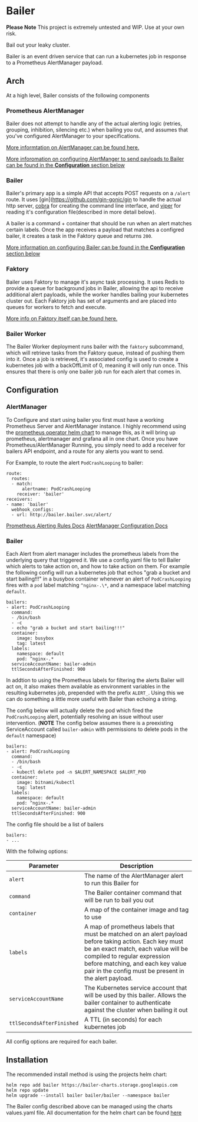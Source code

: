 # Bailer

**Please Note**
This project is extremely untested and WIP. Use at your own risk.

Bail out your leaky cluster.

Bailer is an event driven service that can run a kubernetes job in response to a Prometheus AlertManager payload. 

## Arch
At a high level, Bailer consists of the following components

### Prometheus AlertManager
Bailer does not attempt to handle any of the actual alerting logic (retries, grouping, inhibition, silencing etc.) when bailing you out, and assumes that you've configured AlertManager to your specifications. 

[More informtation on AlertManager can be found here.](https://prometheus.io/docs/alerting/alertmanager/)

[More inforomation on configuring AlertManger to send payloads to Bailer can be found in the **Configuration** section below](https://github.com/nalbury/bailer#alertmanager)

### Bailer
Bailer's primary app is a simple API that accepts POST requests on a `/alert` route. It uses [gin](https://github.com/gin-gonic/gin to handle the actual http server, [cobra](https://github.com/spf13/cobra) for creating the command line interface, and [viper](https://github.com/spf13/viper) for reading it's configuration file(described in more detail below). 

A bailer is a command + container that should be run when an alert matches certain labels. Once the app receives a payload that matches a configred bailer, it creates a task in the Faktory queue and returns `200`. 

[More information on configuring Bailer can be found in the **Configuration** section below](https://github.com/nalbury/bailer#bailer-2)

### Faktory
Bailer uses Faktory to manage it's async task processing. It uses Redis to provide a queue for background jobs in Bailer, allowing the api to receive additional alert payloads, while the worker handles bailing your kubernetes cluster out. Each Faktory job has set of arguments and are placed into queues for workers to fetch and execute. 

[More info on Faktory itself can be found here.](https://github.com/contribsys/faktory/wiki)

### Bailer Worker
The Bailer Worker deployment runs bailer with the `faktory` subcommand, which will retrieve tasks from the Faktory queue, instead of pushing them into it. Once a job is retrieved, it's associated config is used to create a kubernetes job with a backOffLimit of 0, meaning it will only run once. This ensures that  there is only one bailer job run for each alert that comes in.

## Configuration

### AlertManager
To Configure and start using bailer you first must have a working Prometheus Server and AlertManager instance. I highly recommend using the [prometheus operator helm chart](https://github.com/helm/charts/tree/master/stable/prometheus-operator) to manage this, as it will bring up prometheus, alertmanager and grafana all in one chart. Once you have Prometheus/AlertManager Running, you simply need to add a receiver for bailers API endpoint, and a route for any alerts you want to send.

For Example, to route the alert `PodCrashLooping` to bailer:

```
route:
  routes:
  - match:
      alertname: PodCrashLooping
    receiver: 'bailer'
receivers:
- name: 'bailer'
  webhook_configs:
  - url: http://bailer.bailer.svc/alert/
```

[Prometheus Alerting Rules Docs](https://prometheus.io/docs/prometheus/latest/configuration/alerting_rules)
[AlertManager Configuration Docs](https://prometheus.io/docs/alerting/configuration/#configuration-file)

### Bailer

Each Alert from alert manager includes the prometheus labels from the underlying query that triggered it. We use a config.yaml file to tell Bailer which alerts to take action on, and how to take action on them. For example the following config will run a kubernetes job that echos "grab a bucket and start bailing!!!" in a busybox container whenever an alert of `PodCrashLooping` fires with a `pod` label matching `^nginx-.\*`, and a namespace label matching `default`. 

```
bailers:
- alert: PodCrashLooping
  command:
  - /bin/bash
  - -c
  - echo "grab a bucket and start bailing!!!"
  container:
    image: busybox
    tag: latest
  labels:
    namespace: default
    pod: ^nginx-.*
  serviceAccountName: bailer-admin
  ttlSecondsAfterFinished: 900
```

In addtion to using the Prometheus labels for filtering the alerts Bailer will act on, it also makes them available as environment variables in the resulting kubernetes job, prepended with the prefix `ALERT_`. Using this we can do something a little more useful with Bailer than echoing a string. 

The config below will actually delete the pod which fired the `PodCrashLooping` alert, potentially resolving an issue without user intervention. (**NOTE** The config below assumes there is a preexisting ServiceAccount called `bailer-admin` with permissions to delete pods in the `default` namespace)

```
bailers:
- alert: PodCrashLooping
  command:
  - /bin/bash
  - -c
  - kubectl delete pod -n $ALERT_NAMESPACE $ALERT_POD
  container:
    image: bitnami/kubectl
    tag: latest
  labels:
    namespace: default
    pod: ^nginx-.*
  serviceAccountName: bailer-admin
  ttlSecondsAfterFinished: 900
```

The config file should be a list of bailers
```
bailers:
- ...
```

With the follwing options:

| Parameter | Description |
| --------- | ----------- |
| `alert` | The name of the AlertManager alert to run this Bailer for |
| `command` | The Bailer container command that will be run to bail you out |
| `container` |  A map of the container image and tag to use |
| `labels` | A map of prometheus labels that must be matched on an alert payload before taking action. Each key must be an exact match, each value will be compiled to regular expression before matching, and each key value pair in the config must be present in the alert payload. |
| `serviceAccountName` | The Kubernetes service account that will be used by this bailer. Allows the bailer container to authenticate against the cluster when bailing it out |
| `ttlSecondsAfterFinished` | A TTL (in seconds) for each kubernetes job |

All config options are required for each bailer. 

## Installation
The recommended install method is using the projects helm chart:

```
helm repo add bailer https://bailer-charts.storage.googleapis.com
helm repo update
helm upgrade --install bailer bailer/bailer --namespace bailer
```

The Bailer config described above can be managed using the charts values.yaml file. All documentation for the helm chart can be found [here](./charts/bailer/README.md)





